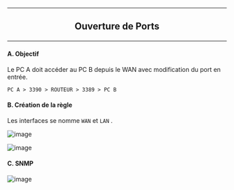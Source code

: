 ---------------------------------------------------------------------------------------------------------------------------------------------------------------------------------------------------
## <p align='center'> Ouverture de Ports </p>

---------------------------------------------------------------------------------------------------------------------------------------------------------------------------------------------------
#### A. Objectif
Le PC A doit accéder au PC B depuis le WAN avec modification du port en entrée.
```
PC A > 3390 > ROUTEUR > 3389 > PC B
```

#### B. Création de la règle
Les interfaces se nomme `WAN` et `LAN` .

![image](https://github.com/Drthrax74/Mikrotik/assets/35907/a2017e10-fb3d-492f-b320-aa9afbdcc811)

![image](https://github.com/Drthrax74/Mikrotik/assets/35907/ccff88ae-b01a-427f-9002-863c371c383d)


#### C. SNMP
![image](https://github.com/Drthrax74/Mikrotik/assets/35907/305f47c0-205c-4a18-b3f5-a987ceb6597a)
